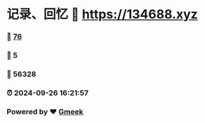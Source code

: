# 记录、回忆 :link: https://134688.xyz 
### :page_facing_up: [76](https://134688.xyz/tag.html) 
### :speech_balloon: 5 
### :hibiscus: 56328 
### :alarm_clock: 2024-09-26 16:21:57 
### Powered by :heart: [Gmeek](https://github.com/Meekdai/Gmeek)
